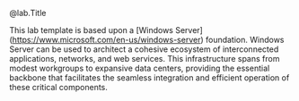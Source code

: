 @lab.Title

This lab template is based upon a [Windows Server] (https://www.microsoft.com/en-us/windows-server) foundation. Windows Server can be used to architect a cohesive ecosystem of interconnected applications, networks, and web services. This infrastructure spans from modest workgroups to expansive data centers, providing the essential backbone that facilitates the seamless integration and efficient operation of these critical components.
